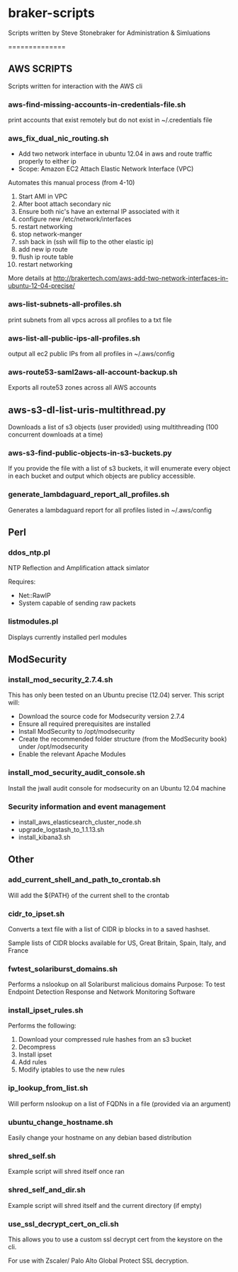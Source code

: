 braker-scripts
==============

Scripts written by Steve Stonebraker for Administration & Simluations

==============

## AWS SCRIPTS
Scripts written for interaction with the AWS cli

### aws-find-missing-accounts-in-credentials-file.sh
print accounts that exist remotely but do not exist in ~/.credentials file

### aws_fix_dual_nic_routing.sh
* Add two network interface in ubuntu 12.04 in aws and route traffic properly to either ip
* Scope: Amazon EC2 Attach Elastic Network Interface (VPC)

Automates this manual process (from 4-10)

1.  Start AMI in VPC
2.  After boot attach secondary nic
3.  Ensure both nic's have an external IP associated with it
4.  configure new /etc/network/interfaces
5.  restart networking
6.  stop network-manger
7.  ssh back in (ssh will flip to the other elastic ip)
8.  add new ip route
9.  flush ip route table
10. restart networking

More details at http://brakertech.com/aws-add-two-network-interfaces-in-ubuntu-12-04-precise/

### aws-list-subnets-all-profiles.sh
print subnets from all vpcs across all profiles to a txt file

### aws-list-all-public-ips-all-profiles.sh
output all ec2 public IPs from all profiles in ~/.aws/config

### aws-route53-saml2aws-all-account-backup.sh
Exports all route53 zones across all AWS accounts

## aws-s3-dl-list-uris-multithread.py
Downloads a list of s3 objects (user provided) using multithreading (100 concurrent downloads at a time)

### aws-s3-find-public-objects-in-s3-buckets.py
If you provide the file with a list of s3 buckets, it will enumerate every object in each bucket and output which objects are publicy accessible.

### generate_lambdaguard_report_all_profiles.sh
Generates a lambdaguard report for all profiles listed in ~/.aws/config


## Perl
### ddos_ntp.pl
NTP Reflection and Amplification attack simlator

Requires:
* Net::RawIP
* System capable of sending raw packets


### listmodules.pl
Displays currently installed perl modules

## ModSecurity

### install_mod_security_2.7.4.sh
This has only been tested on an Ubuntu precise (12.04) server.  This script will:

* Download the source code for Modsecurity version 2.7.4
* Ensure all required prerequisites are installed
* Install ModSecurity to /opt/modsecurity
* Create the recommended folder structure (from the ModSecurity book) under /opt/modsecurity
* Enable the relevant Apache Modules

     
### install_mod_security_audit_console.sh
Install the jwall audit console for modsecurity on an Ubuntu 12.04 machine


### Security information and event management

* install_aws_elasticsearch_cluster_node.sh
* upgrade_logstash_to_1.1.13.sh
* install_kibana3.sh

## Other


### add_current_shell_and_path_to_crontab.sh
Will add the ${PATH} of the current shell to the crontab

### cidr_to_ipset.sh
Converts a text file with a list of CIDR ip blocks in to a saved hashset.  

Sample lists of CIDR blocks available for US, Great Britain, Spain, Italy, and France


### fwtest_solariburst_domains.sh
Performs a nslookup on all Solariburst malicious domains
Purpose: To test Endpoint Detection Response and Network Monitoring Software

### install_ipset_rules.sh
Performs the following:

1. Download your compressed rule hashes from an s3 bucket
2. Decompress
3. Install ipset
4. Add rules
5. Modify iptables to use the new rules

### ip_lookup_from_list.sh
Will perform nslookup on a list of FQDNs in a file (provided via an argument)

### ubuntu_change_hostname.sh
Easily change your hostname on any debian based distribution

### shred_self.sh
Example script will shred itself once ran

### shred_self_and_dir.sh
Example script will shred itself and the current directory (if empty)

### use_ssl_decrypt_cert_on_cli.sh
This allows you to use a custom ssl decrypt cert from the keystore on the cli.  

For use with Zscaler/ Palo Alto Global Protect SSL decryption.
